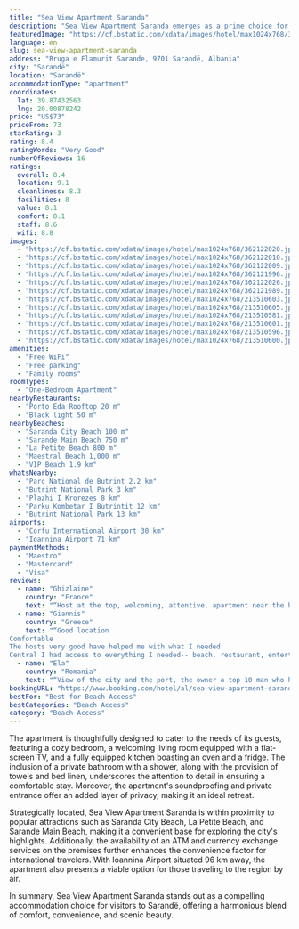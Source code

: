 ```yaml
---
title: "Sea View Apartment Saranda"
description: "Sea View Apartment Saranda emerges as a prime choice for travelers seeking a blend of comfort and convenience in the heart of Sarandë."
featuredImage: "https://cf.bstatic.com/xdata/images/hotel/max1024x768/362122020.jpg?k=42c3363a6bbfc4cd4495b048273f1e6e0f0df35b3729d800aced58d2ef475a21&o=&hp=1"
language: en
slug: sea-view-apartment-saranda
address: "Rruga e Flamurit Sarande, 9701 Sarandë, Albania"
city: "Sarandë"
location: "Sarandë"
accommodationType: "apartment"
coordinates:
  lat: 39.87432563
  lng: 20.00878242
price: "US$73"
priceFrom: 73
starRating: 3
rating: 8.4
ratingWords: "Very Good"
numberOfReviews: 16
ratings:
  overall: 8.4
  location: 9.1
  cleanliness: 8.3
  facilities: 8
  value: 8.1
  comfort: 8.1
  staff: 8.6
  wifi: 8.8
images:
  - "https://cf.bstatic.com/xdata/images/hotel/max1024x768/362122020.jpg?k=42c3363a6bbfc4cd4495b048273f1e6e0f0df35b3729d800aced58d2ef475a21&o=&hp=1"
  - "https://cf.bstatic.com/xdata/images/hotel/max1024x768/362122010.jpg?k=412cca0eeaae833f714d78c0336d6bc9f4c8ba064c3b5369fa9f62e4b22a0f2b&o=&hp=1"
  - "https://cf.bstatic.com/xdata/images/hotel/max1024x768/362122009.jpg?k=5a10af297412cc327ce1e6be761bc5e6893bb217ef4ff2a23422b9d3d438ce81&o=&hp=1"
  - "https://cf.bstatic.com/xdata/images/hotel/max1024x768/362121996.jpg?k=fa03985d838e947fca77c1ca4321bee77a1383ff980385ec71f9ebe16b6367c4&o=&hp=1"
  - "https://cf.bstatic.com/xdata/images/hotel/max1024x768/362122026.jpg?k=58c0c0a356bcc7c97ca43d9a6a9595e86a19a69ad7c3c97e5820be925cc5961f&o=&hp=1"
  - "https://cf.bstatic.com/xdata/images/hotel/max1024x768/362121989.jpg?k=a7d45ddd0fde524da9ecc6138ba16887935a4cc79709ddbe2ab27ec3a88290d6&o=&hp=1"
  - "https://cf.bstatic.com/xdata/images/hotel/max1024x768/213510603.jpg?k=7b1d30410352a6237c58e0faebe81e0a8c56d7a5036196d677a0b47d7f347b78&o=&hp=1"
  - "https://cf.bstatic.com/xdata/images/hotel/max1024x768/213510605.jpg?k=e6b9d4a7b8fe45fe036552828f5cf8818beed3537d31970e8eba073e8af7c071&o=&hp=1"
  - "https://cf.bstatic.com/xdata/images/hotel/max1024x768/213510581.jpg?k=c222389aa7317f320a449d732badecc9705691f95b0e90cff860c4b401b64fde&o=&hp=1"
  - "https://cf.bstatic.com/xdata/images/hotel/max1024x768/213510601.jpg?k=190e10c2f5b0ae916e397a65c4e72b687fb90c5d648bfa3d8cf4c108968aa4a0&o=&hp=1"
  - "https://cf.bstatic.com/xdata/images/hotel/max1024x768/213510596.jpg?k=e257f44d9119863dd72ba4864d91848be047f5aa4b302e87990c66193ff0b7fa&o=&hp=1"
  - "https://cf.bstatic.com/xdata/images/hotel/max1024x768/213510600.jpg?k=0c6b7c32e3be38b2e26e7ecdc6d837c82ce11c465d54b291350b4ba8a180b7cb&o=&hp=1"
amenities:
  - "Free WiFi"
  - "Free parking"
  - "Family rooms"
roomTypes:
  - "One-Bedroom Apartment"
nearbyRestaurants:
  - "Porto Eda Rooftop 20 m"
  - "Black light 50 m"
nearbyBeaches:
  - "Saranda City Beach 100 m"
  - "Sarande Main Beach 750 m"
  - "La Petite Beach 800 m"
  - "Maestral Beach 1,000 m"
  - "VIP Beach 1.9 km"
whatsNearby:
  - "Parc National de Butrint 2.2 km"
  - "Butrint National Park 3 km"
  - "Plazhi I Krorezes 8 km"
  - "Parku Kombetar I Butrintit 12 km"
  - "Butrint National Park 13 km"
airports:
  - "Corfu International Airport 30 km"
  - "Ioannina Airport 71 km"
paymentMethods:
  - "Maestro"
  - "Mastercard"
  - "Visa"
reviews:
  - name: "Ghizlaine"
    country: "France"
    text: "“Host at the top, welcoming, attentive, apartment near the beach and the center”"
  - name: "Giannis"
    country: "Greece"
    text: "“Good location
Comfortable
The hosts very good have helped me with what I needed
Central I had access to everything I needed-- beach, restaurant, entertainment-- all very close.”"
  - name: "Ela"
    country: "Romania"
    text: "“View of the city and the port, the owner a top 10 man who helped us.”"
bookingURL: "https://www.booking.com/hotel/al/sea-view-apartment-saranda.en-gb.html?aid=8035640"
bestFor: "Best for Beach Access"
bestCategories: "Beach Access"
category: "Beach Access"
---
```


The apartment is thoughtfully designed to cater to the needs of its guests, featuring a cozy bedroom, a welcoming living room equipped with a flat-screen TV, and a fully equipped kitchen boasting an oven and a fridge. The inclusion of a private bathroom with a shower, along with the provision of towels and bed linen, underscores the attention to detail in ensuring a comfortable stay. Moreover, the apartment's soundproofing and private entrance offer an added layer of privacy, making it an ideal retreat.

Strategically located, Sea View Apartment Saranda is within proximity to popular attractions such as Saranda City Beach, La Petite Beach, and Sarande Main Beach, making it a convenient base for exploring the city's highlights. Additionally, the availability of an ATM and currency exchange services on the premises further enhances the convenience factor for international travelers. With Ioannina Airport situated 96 km away, the apartment also presents a viable option for those traveling to the region by air.

In summary, Sea View Apartment Saranda stands out as a compelling accommodation choice for visitors to Sarandë, offering a harmonious blend of comfort, convenience, and scenic beauty.